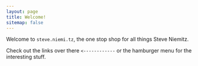 ```yaml
---
layout: page
title: Welcome!
sitemap: false
---
```


Welcome to ``steve.niemi.tz``, the one stop shop for all things Steve Niemitz.

Check out the links over there ``<------------`` or the hamburger menu for the interesting stuff.
